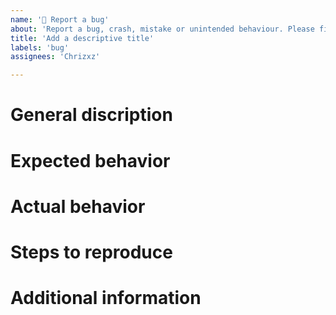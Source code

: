 ```yaml
---
name: '🐛 Report a bug'
about: 'Report a bug, crash, mistake or unintended behaviour. Please file a seperate report for each problem.'
title: 'Add a descriptive title'
labels: 'bug'
assignees: 'Chrizxz'

---
```


<!-- Before reporting a bug, please make sure you've searched if it already exists. -->
# General discription
<!-- Please provide a general description of what happened. -->

# Expected behavior
<!-- What behavior of the bot do you expect? -->

# Actual behavior
<!-- How does the bot actually react? -->

# Steps to reproduce
<!-- Can the behavior be reproduced consistently? If yes, how? Please also attach screenshots if they could help to understand the problem. -->
      
# Additional information
<!-- If you can think of anything else that might help, there's plenty of room for it here. 😉 -->
